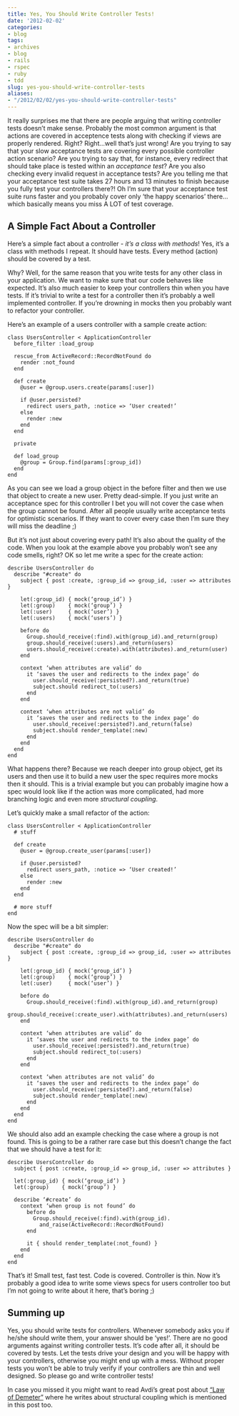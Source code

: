 ```yaml
---
title: Yes, You Should Write Controller Tests!
date: '2012-02-02'
categories:
- blog
tags:
- archives
- blog
- rails
- rspec
- ruby
- tdd
slug: yes-you-should-write-controller-tests
aliases:
- "/2012/02/02/yes-you-should-write-controller-tests"
---
```


It really surprises me that there are people arguing that writing controller tests doesn’t make sense. Probably the most common argument is that actions are covered in acceptence tests along with checking if views are properly rendered. Right? Right…well that’s just wrong! Are you trying to say that your slow acceptance tests are covering every possible controller action scenario? Are you trying to say that, for instance, every redirect that should take place is tested within an _acceptance test_? Are you also checking every invalid request in acceptance tests? Are you telling me that your acceptance test suite takes 27 hours and 13 minutes to finish because you fully test your controllers there?! Oh I’m sure that your acceptance test suite runs faster and you probably cover only ‘the happy scenarios’ there…which basically means you miss A LOT of test coverage.

## A Simple Fact About a Controller

Here’s a simple fact about a controller - _it’s a class with methods_! Yes, it’s a class with methods I repeat. It should have tests. Every method (action) should be covered by a test.

Why? Well, for the same reason that you write tests for any other class in your application. We want to make sure that our code behaves like expected. It’s also much easier to keep your controllers thin when you have tests. If it’s trivial to write a test for a controller then it’s probably a well implemented controller. If you’re drowning in mocks then you probably want to refactor your controller.

Here’s an example of a users controller with a sample create action:

```generic
class UsersController < ApplicationController
  before_filter :load_group

  rescue_from ActiveRecord::RecordNotFound do
    render :not_found
  end

  def create
    @user = @group.users.create(params[:user])

    if @user.persisted?
      redirect users_path, :notice => ‘User created!’
    else
      render :new
    end
  end

  private

  def load_group
    @group = Group.find(params[:group_id])
  end
end

```

As you can see we load a group object in the before filter and then we use that object to create a new user. Pretty dead-simple. If you just write an acceptance spec for this controller I bet you will not cover the case when the group cannot be found. After all people usually write acceptance tests for optimistic scenarios. If they want to cover every case then I’m sure they will miss the deadline ;)

But it’s not just about covering every path! It’s also about the quality of the code. When you look at the example above you probably won’t see any code smells, right? OK so let me write a spec for the create action:

```generic
describe UsersController do
  describe "#create" do
    subject { post :create, :group_id => group_id, :user => attributes }

    let(:group_id) { mock(‘group_id’) }
    let(:group)    { mock(‘group’) }
    let(:user)     { mock(‘user’) }
    let(:users)    { mock(‘users’) }

    before do
      Group.should_receive(:find).with(group_id).and_return(group)
      group.should_receive(:users).and_return(users)
      users.should_receive(:create).with(attributes).and_return(user)
    end

    context ‘when attributes are valid’ do
      it ‘saves the user and redirects to the index page’ do
        user.should_receive(:persisted?).and_return(true)
        subject.should redirect_to(:users)
      end
    end

    context ‘when attributes are not valid’ do
      it ‘saves the user and redirects to the index page’ do
        user.should_receive(:persisted?).and_return(false)
        subject.should render_template(:new)
      end
    end
  end
end

```

What happens there? Because we reach deeper into group object, get its users and then use it to build a new user the spec requires more mocks then it should. This is a trivial example but you can probably imagine how a spec would look like if the action was more complicated, had more branching logic and even more _structural coupling_.

Let’s quickly make a small refactor of the action:

```generic
class UsersController < ApplicationController
  # stuff

  def create
    @user = @group.create_user(params[:user])

    if @user.persisted?
      redirect users_path, :notice => ‘User created!’
    else
      render :new
    end
  end

  # more stuff
end

```

Now the spec will be a bit simpler:

```generic
describe UsersController do
  describe "#create" do
    subject { post :create, :group_id => group_id, :user => attributes }

    let(:group_id) { mock(‘group_id’) }
    let(:group)    { mock(‘group’) }
    let(:user)     { mock(‘user’) }

    before do
      Group.should_receive(:find).with(group_id).and_return(group)
      group.should_receive(:create_user).with(attributes).and_return(users)
    end

    context ‘when attributes are valid’ do
      it ‘saves the user and redirects to the index page’ do
        user.should_receive(:persisted?).and_return(true)
        subject.should redirect_to(:users)
      end
    end

    context ‘when attributes are not valid’ do
      it ‘saves the user and redirects to the index page’ do
        user.should_receive(:persisted?).and_return(false)
        subject.should render_template(:new)
      end
    end
  end
end

```

We should also add an example checking the case where a group is not found. This is going to be a rather rare case but this doesn’t change the fact that we should have a test for it:

```generic
describe UsersController do
  subject { post :create, :group_id => group_id, :user => attributes }

  let(:group_id) { mock(‘group_id’) }
  let(:group)    { mock(‘group’) }

  describe ‘#create’ do
    context ‘when group is not found’ do
      before do
        Group.should_receive(:find).with(group_id).
          and_raise(ActiveRecord::RecordNotFound)
      end

      it { should render_template(:not_found) }
    end
  end
end

```

That’s it! Small test, fast test. Code is covered. Controller is thin. Now it’s probably a good idea to write some views specs for users controller too but I’m not going to write about it here, that’s boring ;)

## Summing up

Yes, you should write tests for controllers. Whenever somebody asks you if he/she should write them, your answer should be ‘yes!’. There are no good arguments against writing controller tests. It’s code after all, it should be covered by tests. Let the tests drive your design and you will be happy with your controllers, otherwise you might end up with a mess. Without proper tests you won’t be able to truly verify if your controllers are thin and well designed. So please go and write controller tests!

In case you missed it you might want to read Avdi’s great post about [“Law of Demeter”](http://avdi.org/devblog/2011/07/05/demeter-its-not-just-a-good-idea-its-the-law/) where he writes about structural coupling which is mentioned in this post too.

